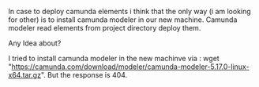 In case to deploy camunda elements i think that the only way (i am looking for other) is to install camunda modeler in our new machine. 
Camunda modeler read elements from project directory deploy them. 

Any Idea about?

I tried to install camunda modeler in the new machinve via : wget "https://camunda.com/download/modeler/camunda-modeler-5.17.0-linux-x64.tar.gz". But the response is 404.